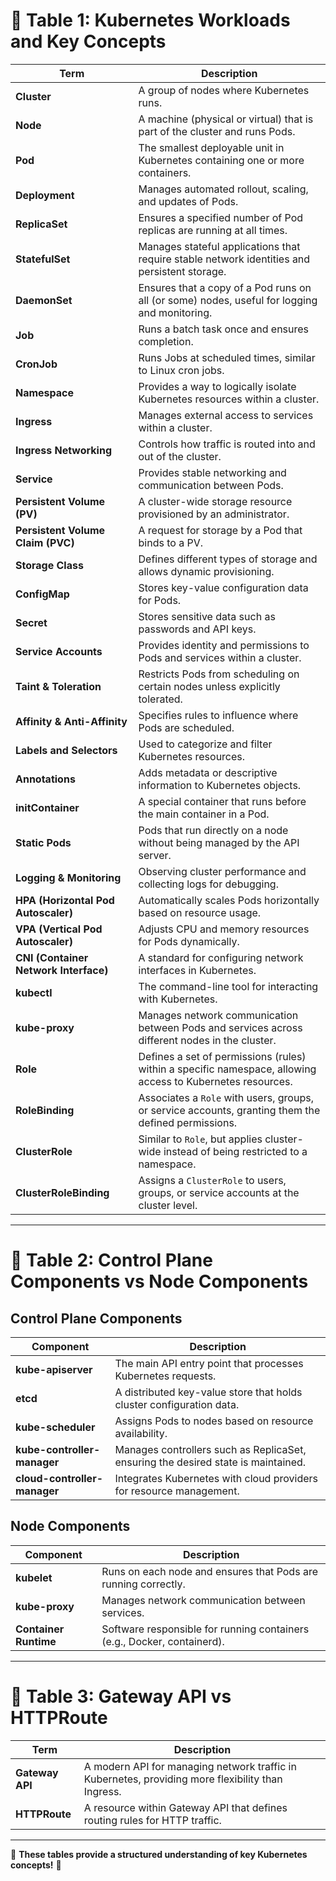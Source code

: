 # 📌 Table 1: Kubernetes Workloads and Key Concepts

| **Term**                   | **Description** |
|----------------------------|-------------------------------------------------------------|
| **Cluster**               | A group of nodes where Kubernetes runs. |
| **Node**                  | A machine (physical or virtual) that is part of the cluster and runs Pods. |
| **Pod**                   | The smallest deployable unit in Kubernetes containing one or more containers. |
| **Deployment**            | Manages automated rollout, scaling, and updates of Pods. |
| **ReplicaSet**            | Ensures a specified number of Pod replicas are running at all times. |
| **StatefulSet**           | Manages stateful applications that require stable network identities and persistent storage. |
| **DaemonSet**             | Ensures that a copy of a Pod runs on all (or some) nodes, useful for logging and monitoring. |
| **Job**                   | Runs a batch task once and ensures completion. |
| **CronJob**               | Runs Jobs at scheduled times, similar to Linux cron jobs. |
| **Namespace**            | Provides a way to logically isolate Kubernetes resources within a cluster. |
| **Ingress**              | Manages external access to services within a cluster. |
| **Ingress Networking**   | Controls how traffic is routed into and out of the cluster. |
| **Service**              | Provides stable networking and communication between Pods. |
| **Persistent Volume (PV)** | A cluster-wide storage resource provisioned by an administrator. |
| **Persistent Volume Claim (PVC)** | A request for storage by a Pod that binds to a PV. |
| **Storage Class**        | Defines different types of storage and allows dynamic provisioning. |
| **ConfigMap**           | Stores key-value configuration data for Pods. |
| **Secret**              | Stores sensitive data such as passwords and API keys. |
| **Service Accounts**     | Provides identity and permissions to Pods and services within a cluster. |
| **Taint & Toleration**   | Restricts Pods from scheduling on certain nodes unless explicitly tolerated. |
| **Affinity & Anti-Affinity** | Specifies rules to influence where Pods are scheduled. |
| **Labels and Selectors** | Used to categorize and filter Kubernetes resources. |
| **Annotations**         | Adds metadata or descriptive information to Kubernetes objects. |
| **initContainer**       | A special container that runs before the main container in a Pod. |
| **Static Pods**         | Pods that run directly on a node without being managed by the API server. |
| **Logging & Monitoring** | Observing cluster performance and collecting logs for debugging. |
| **HPA (Horizontal Pod Autoscaler)** | Automatically scales Pods horizontally based on resource usage. |
| **VPA (Vertical Pod Autoscaler)** | Adjusts CPU and memory resources for Pods dynamically. |
| **CNI (Container Network Interface)** | A standard for configuring network interfaces in Kubernetes. |
| **kubectl**             | The command-line tool for interacting with Kubernetes. |
| **kube-proxy**          | Manages network communication between Pods and services across different nodes in the cluster. |
| **Role**        | Defines a set of permissions (rules) within a specific namespace, allowing access to Kubernetes resources. |
| **RoleBinding** | Associates a `Role` with users, groups, or service accounts, granting them the defined permissions. |
| **ClusterRole** | Similar to `Role`, but applies cluster-wide instead of being restricted to a namespace. |
| **ClusterRoleBinding** | Assigns a `ClusterRole` to users, groups, or service accounts at the cluster level. |

---

# 📌 Table 2: Control Plane Components vs Node Components

## **Control Plane Components**

| **Component**              | **Description** |
|----------------------------|-------------------------------------------------------------|
| **kube-apiserver**        | The main API entry point that processes Kubernetes requests. |
| **etcd**                  | A distributed key-value store that holds cluster configuration data. |
| **kube-scheduler**        | Assigns Pods to nodes based on resource availability. |
| **kube-controller-manager** | Manages controllers such as ReplicaSet, ensuring the desired state is maintained. |
| **cloud-controller-manager** | Integrates Kubernetes with cloud providers for resource management. |

## **Node Components**

| **Component**        | **Description** |
|----------------------|-------------------------------------------------------------|
| **kubelet**        | Runs on each node and ensures that Pods are running correctly. |
| **kube-proxy**     | Manages network communication between services. |
| **Container Runtime** | Software responsible for running containers (e.g., Docker, containerd). |

---

# 📌 Table 3: Gateway API vs HTTPRoute

| **Term**        | **Description** |
|----------------|-------------------------------------------------------------|
| **Gateway API** | A modern API for managing network traffic in Kubernetes, providing more flexibility than Ingress. |
| **HTTPRoute**   | A resource within Gateway API that defines routing rules for HTTP traffic. |

---

📌 **These tables provide a structured understanding of key Kubernetes concepts!** 🚀
